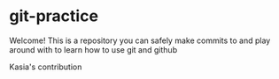 # git-practice

Welcome! This is a repository you can safely make commits to and play around with to learn how to use git and github

Kasia's contribution
